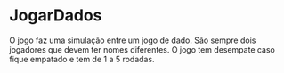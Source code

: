 # JogarDados
O jogo faz uma simulação entre um jogo de dado. São sempre dois jogadores que devem ter nomes diferentes.
O jogo tem desempate caso fique empatado e tem de 1 a 5 rodadas.
